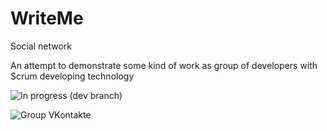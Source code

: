 # WriteMe
 Social network

An attempt to demonstrate some kind of work as group of developers with Scrum developing technology
 
![In progress (dev branch)](https://github.com/AigizIskuzhin/WriteMe/tree/dev)

![Group VKontakte](https://vk.com/writemedev)
